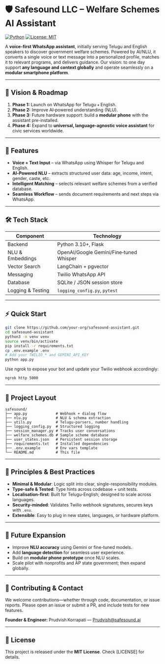 # 🛡️ Safesound LLC – Welfare Schemes AI Assistant

[![Python](https://img.shields.io/badge/python-3.10%2B-blue)]()
[![License: MIT](https://img.shields.io/badge/license-MIT-green)]()

A **voice-first WhatsApp assistant**, initially serving Telugu and English speakers to discover government welfare schemes. Powered by AI/NLU, it converts a single voice or text message into a personalized profile, matches it to relevant programs, and delivers guidance. Our vision: to one day support **any language and context globally** and operate seamlessly on a **modular smartphone platform**.

---

## 🧭 Vision & Roadmap

1. **Phase 1:** Launch on WhatsApp for Telugu + English.
2. **Phase 2:** Improve AI‑powered understanding (NLU).
3. **Phase 3:** Future hardware support: build a **modular phone** with the assistant pre-installed.
4. **Phase 4:** Expand to **universal, language-agnostic voice assistant** for civic services worldwide.

---

## 🚀 Features

- **Voice + Text Input** – via WhatsApp using Whisper for Telugu and English.
- **AI‑Powered NLU** – extracts structured user data: age, income, intent, gender, caste, etc.
- **Intelligent Matching** – selects relevant welfare schemes from a verified database.
- **Seamless Workflow** – sends document requirements and next steps via WhatsApp.

---

## 🛠️ Tech Stack

| Component            | Technology                    |
|----------------------|-------------------------------|
| Backend              | Python 3.10+, Flask           |
| NLU & Embeddings     | OpenAI/Google Gemini/Fine‑tuned Whisper |
| Vector Search        | LangChain + pgvector          |
| Messaging            | Twilio WhatsApp API           |
| Database             | SQLite / JSON session store   |
| Logging & Testing    | `logging_config.py`, `pytest` |

---

## ⚡ Quick Start

```bash
git clone https://github.com/your-org/safesound-assistant.git
cd safesound-assistant
python3 -m venv venv
source venv/bin/activate
pip install -r requirements.txt
cp .env.example .env
# Add your TWILIO_* and GEMINI_API_KEY
python app.py
````

Use ngrok to expose your bot and update your Twilio webhook accordingly:

```bash
ngrok http 5000
```

---

## 📁 Project Layout

```
safesound/
├── app.py             # Webhook + dialog flow
├── nlu.py             # NLU & schema extraction
├── utils.py           # Telugu-parsers, number handling
├── logging_config.py  # Structured logging
├── session_manager.py # Tracks user conversations
├── welfare_schemes.db # Sample scheme database
├── user_states.json   # Persistent session storage
├── requirements.txt   # Installed dependencies
├── .env.example       # Env vars template
└── README.md          # This file
```

---

## 🎯 Principles & Best Practices

* **Minimal & Modular**: Logic split into clear, single-responsibility modules.
* **Type-safe & Tested**: Type hints across codebase + unit tests.
* **Localisation-first**: Built for Telugu-English; designed to scale across languages.
* **Security-minded**: Validates Twilio webhook signatures, secures keys with `.env`.
* **Extensible**: Easy to plug in new states, languages, or hardware platform.

---

## 🧬 Future Expansion

* Improve **NLU accuracy** using Gemini or fine-tuned models.
* Add **language detection** for seamless user experience.
* Build on **modular phone prototype** once NLU scales.
* Scale pilot with nonprofits and AP state government; then expand globally.

---

## 🤝 Contributing & Contact

We welcome contributions—whether through code, documentation, or issue reports. Please open an issue or submit a PR, and include tests for new features.

**Founder & Engineer:**
Prudvish Korrapati — Prudvish@safesound.ai

---

## 📄 License

This project is released under the **MIT License**. Check [LICENSE] for details.


